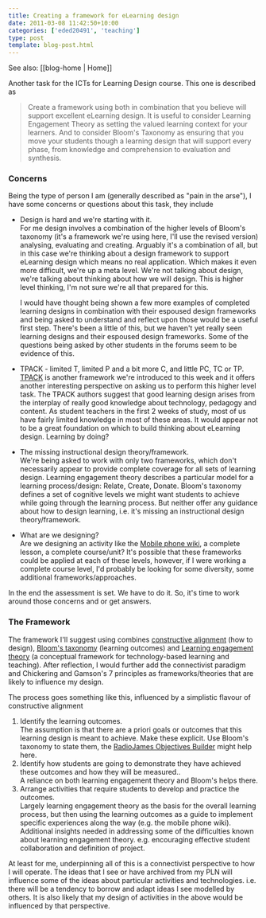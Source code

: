 ```yaml
---
title: Creating a framework for eLearning design
date: 2011-03-08 11:42:50+10:00
categories: ['eded20491', 'teaching']
type: post
template: blog-post.html
---
```


See also: [[blog-home | Home]]

Another task for the ICTs for Learning Design course. This one is described as

> Create a framework using both in combination that you believe will support excellent eLearning design. It is useful to consider Learning Engagement Theory as setting the valued learning context for your learners. And to consider Bloom's Taxonomy as ensuring that you move your students though a learning design that will support every phase, from knowledge and comprehension to evaluation and synthesis.

### Concerns

Being the type of person I am (generally described as "pain in the arse"), I have some concerns or questions about this task, they include

- Design is hard and we're starting with it.  
    For me design involves a combination of the higher levels of Bloom's taxonomy (it's a framework we're using here, I'll use the revised version) analysing, evaluating and creating. Arguably it's a combination of all, but in this case we're thinking about a design framework to support eLearning design which means no real application. Which makes it even more difficult, we're up a meta level. We're not talking about design, we're talking about thinking about how we will design. This is higher level thinking, I'm not sure we're all that prepared for this.
    
    I would have thought being shown a few more examples of completed learning designs in combination with their espoused design frameworks and being asked to understand and reflect upon those would be a useful first step. There's been a little of this, but we haven't yet really seen learning designs and their espoused design frameworks. Some of the questions being asked by other students in the forums seem to be evidence of this.
    
- TPACK - limited T, limited P and a bit more C, and little PC, TC or TP.  
    [TPACK](http://tpack.org/) is another framework we're introduced to this week and it offers another interesting perspective on asking us to perform this higher level task. The TPACK authors suggest that good learning design arises from the interplay of really good knowledge about technology, pedagogy and content. As student teachers in the first 2 weeks of study, most of us have fairly limited knowledge in most of these areas. It would appear not to be a great foundation on which to build thinking about eLearning design. Learning by doing?
- The missing instructional design theory/framework.  
    We're being asked to work with only two frameworks, which don't necessarily appear to provide complete coverage for all sets of learning design. Learning engagement theory describes a particular model for a learning process/design: Relate, Create, Donate. Bloom's taxonomy defines a set of cognitive levels we might want students to achieve while going through the learning process. But neither offer any guidance about how to design learning, i.e. it's missing an instructional design theory/framework.
- What are we designing?  
    Are we designing an activity like the [Mobile phone wiki](/blog2/2011/03/08/reflection-on-the-mobile-phones-wiki/), a complete lesson, a complete course/unit? It's possible that these frameworks could be applied at each of these levels, however, if I were working a complete course level, I'd probably be looking for some diversity, some additional frameworks/approaches.

In the end the assessment is set. We have to do it. So, it's time to work around those concerns and or get answers.

### The Framework

The framework I'll suggest using combines [constructive alignment](http://www.engsc.ac.uk/learning-and-teaching-theory-guide/constructive-alignment) (how to design), [Bloom's taxonomy](http://edorigami.wikispaces.com/Bloom's+-+Introduction) (learning outcomes) and [Learning engagement theory](http://home.sprynet.com/~gkearsley/engage.htm) (a conceptual framework for technology-based learning and teaching). After reflection, I would further add the connectivist paradigm and Chickering and Gamson's 7 principles as frameworks/theories that are likely to influence my design.

The process goes something like this, influenced by a simplistic flavour of constructive alignment

1. Identify the learning outcomes.  
    The assumption is that there are a priori goals or outcomes that this learning design is meant to achieve. Make these explicit. Use Bloom's taxonomy to state them, the [RadioJames Objectives Builder](http://www.radiojames.com/ObjectivesBuilder/) might help here.
2. Identify how students are going to demonstrate they have achieved these outcomes and how they will be measured..  
    A reliance on both learning engagement theory and Bloom's helps there.
3. Arrange activities that require students to develop and practice the outcomes.  
    Largely learning engagement theory as the basis for the overall learning process, but then using the learning outcomes as a guide to implement specific experiences along the way (e.g. the mobile phone wiki). Additional insights needed in addressing some of the difficulties known about learning engagement theory. e.g. encouraging effective student collaboration and definition of project.

At least for me, underpinning all of this is a connectivist perspective to how I will operate. The ideas that I see or have archived from my PLN will influence some of the ideas about particular activities and technologies. i.e. there will be a tendency to borrow and adapt ideas I see modelled by others. It is also likely that my design of activities in the above would be influenced by that perspective.